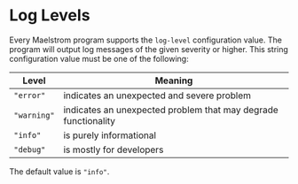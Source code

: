 # Log Levels

Every Maelstrom program supports the `log-level` configuration value. The
program will output log messages of the given severity or higher. This
string configuration value must be one of the following:

Level         | Meaning
--------------|---------------------------------------------------
`"error"`     | indicates an unexpected and severe problem
`"warning"`   | indicates an unexpected problem that may degrade functionality
`"info"`      | is purely informational
`"debug"`     | is mostly for developers

The default value is `"info"`.
